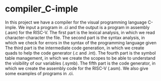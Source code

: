 # compiler_C-imple
In this project we have a compiler for the visual programming language C-imple. We input a program in .ci and the output is a program in assembly (.asm) for the RISC-V. 
The first part is the lexical analysis, in which we read character-character the file.
The second part is the syntax analysis, in which we check for errors in the syntax of the programming language given
The third part is the intermediate code generation, in which we create quads to help the code generator (.c and .int).
The fourth part is the symbol table management, in which we create the scopes to be able to understand the visibility of our variables (.symb).
The fifth part is the code generator, in which we create the assembly code for the RISC-V (.asm). We also give some examples of programs in .ci.
